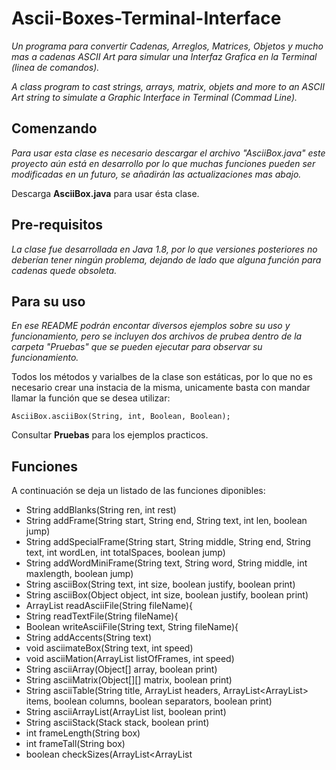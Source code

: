 # Ascii-Boxes-Terminal-Interface
_Un programa para convertir Cadenas, Arreglos, Matrices, Objetos y mucho mas a cadenas ASCII Art para simular una Interfaz Grafica en la Terminal (linea de comandos)._

_A class program to cast strings, arrays, matrix, objets and more to an ASCII Art string to simulate a Graphic Interface in Terminal (Commad Line)._

## Comenzando

_Para usar esta clase es necesario descargar el archivo "AsciiBox.java" este proyecto aún está en desarrollo por lo que muchas funciones pueden ser modificadas en un futuro, se añadirán las actualizaciones mas abajo._

Descarga **AsciiBox.java** para usar ésta clase.

## Pre-requisitos 

_La clase fue desarrollada en Java 1.8, por lo que versiones posteriores no deberían tener ningún problema, dejando de lado que alguna función para cadenas quede obsoleta._

## Para su uso

_En ese README podrán encontar diversos ejemplos sobre su uso y funcionamiento, pero se incluyen dos archivos de prubea dentro de la carpeta "Pruebas" que se pueden ejecutar para observar su funcionamiento._

Todos los métodos y varialbes de la clase son estáticas, por lo que no es necesario crear una instacia de la misma, unicamente basta con mandar llamar la función que se desea utilizar:
```
AsciiBox.asciiBox(String, int, Boolean, Boolean);
```
Consultar **Pruebas** para los ejemplos practicos.

## Funciones

A continuación se deja un listado de las funciones diponibles:

* String addBlanks(String ren, int rest)
* String addFrame(String start, String end, String text, int len, boolean jump)
* String addSpecialFrame(String start, String middle, String end, String text, int wordLen, int totalSpaces, boolean jump)
* String addWordMiniFrame(String text, String word, String middle, int maxlength, boolean jump)
* String asciiBox(String text, int size, boolean justify, boolean print)
* String asciiBox(Object object, int size, boolean justify, boolean print)
* ArrayList<String> readAsciiFile(String fileName){ 
* String readTextFile(String fileName){ 
* Boolean writeAsciiFile(String text, String fileName){ 
* String addAccents(String text)
* void asciimateBox(String text, int speed)
* void asciiMation(ArrayList<String> listOfFrames, int speed)
* String asciiArray(Object[] array, boolean print)
* String asciiMatrix(Object[][] matrix, boolean print)
* String asciiTable(String title, ArrayList<String> headers, ArrayList<ArrayList<Object>> items, boolean columns, boolean separators, boolean print)
* String asciiArrayList(ArrayList<Object> list, boolean print)
* String asciiStack(Stack<Object> stack, boolean print)
* int frameLength(String box)
* int frameTall(String box)
* boolean checkSizes(ArrayList<ArrayList<Object>> items, int size, boolean columns)
* void show(Object o)
* void cls()throws IOException, InterruptedException
* void wait(int time) throws InterruptedException
* String characterMap()
* String concatAscii(String firstAscii, String lastAscii)
* void startTimer()
* long stopTimer(boolean print)


_Cada función cuenta con su respectiva documentación que puede consultarse en la carpeta "Documentación" de este proyecto._

Consultar **Documentacion** para los ejemplos prácticos.

## Versionado 📌

_1.2_
Segunda actualización oficial, sujeta a más actualizaciones.

_Cambios de la versión 1.1:_

* Añadida la función para concatenar dos Ascii Art.
* Añadida una función para iniciar un contador en milisegundos.
* Añadida una función para detener el contador y devolver su valor como long o imprimirlo como string.

_Cambios de la versión 1.2:_

* La función 'addAccents(String text)' ahora corrige los símbolos '¡' y '¿' en la cadena parámetro.
* Las variables y los métodos ahora son estáticas, por lo que no es necesario instanciar la clase para usar sus métodos.

## Autor ✒️

* **Hernández Ferreiro Enrique Ehecatl**,
_Facultad de Ciencias, UNAM._
_linkhernandez@ciencias.unam.mx_,
_Link8838_

## Licencia 📄

_Esta clase es de uso libre para cualquiera que la necesite, actualizada a código abierto, has buen uso del tiempo que invertí en esto._

---
Que nadie te diga que la terminal no es una interfaz gráfica. (Link8838).
